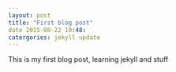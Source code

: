 ```yaml
---
layout: post
title: "First blog post"
date 2015-08-22 10:48:
catergories: jekyll update
---
```


This is my first blog post, learning jekyll and stuff
